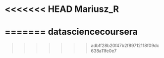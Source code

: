 <<<<<<< HEAD
Mariusz_R
=========
=======
datasciencecoursera
===================
>>>>>>> adbff28b20f47b2f89712118f09dc638a11fe0e7
